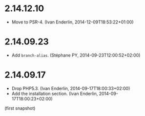 # 2.14.12.10

  * Move to PSR-4. (Ivan Enderlin, 2014-12-09T18:53:22+01:00)

# 2.14.09.23

  * Add `branch-alias`. (Stéphane PY, 2014-09-23T12:00:52+02:00)

# 2.14.09.17

  * Drop PHP5.3. (Ivan Enderlin, 2014-09-17T18:00:33+02:00)
  * Add the installation section. (Ivan Enderlin, 2014-09-17T18:00:23+02:00)

(first snapshot)
